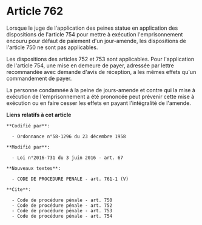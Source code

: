 # Article 762

Lorsque le juge de l'application des peines statue en application des dispositions de l'article 754 pour mettre à exécution
l'emprisonnement encouru pour défaut de paiement d'un jour-amende, les dispositions de l'article 750 ne sont pas applicables.

Les dispositions des articles 752 et 753 sont applicables. Pour l'application de l'article 754, une mise en demeure de payer,
adressée par lettre recommandée avec demande d'avis de réception, a les mêmes effets qu'un commandement de payer.

La personne condamnée à la peine de jours-amende et contre qui la mise à exécution de l'emprisonnement a été prononcée peut
prévenir cette mise à exécution ou en faire cesser les effets en payant l'intégralité de l'amende.

**Liens relatifs à cet article**

	**Codifié par**:

	  - Ordonnance n°58-1296 du 23 décembre 1958

	**Modifié par**:

	  - Loi n°2016-731 du 3 juin 2016 - art. 67

	**Nouveaux textes**:

	  - CODE DE PROCEDURE PENALE - art. 761-1 (V)

	**Cite**:

	  - Code de procédure pénale - art. 750
	  - Code de procédure pénale - art. 752
	  - Code de procédure pénale - art. 753
	  - Code de procédure pénale - art. 754

